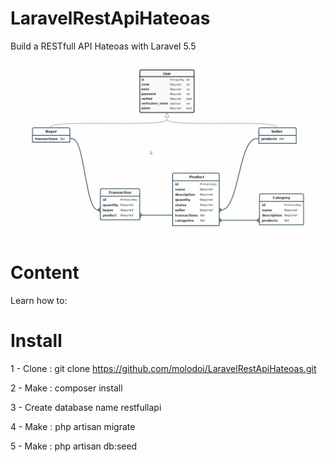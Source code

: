 LaravelRestApiHateoas
========================
Build a RESTfull API Hateoas with Laravel 5.5

<p align="center">
  <img src="./public/img/mcd-restfullapi.png">
</p>

Content
========================
Learn how to:


Install
========================
1 - Clone : git clone https://github.com/molodoi/LaravelRestApiHateoas.git

2 - Make : composer install

3 - Create database name restfullapi

4 - Make : php artisan migrate 

5 - Make : php artisan db:seed